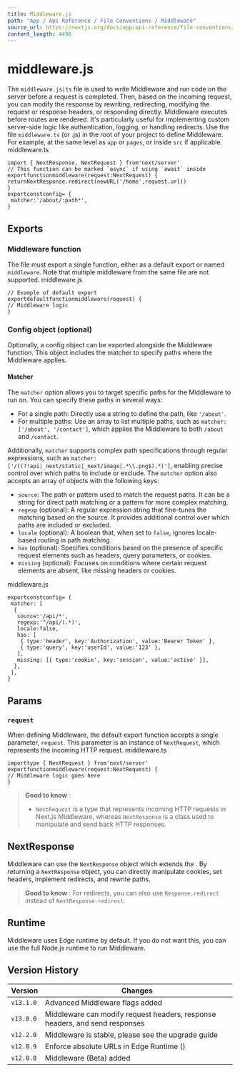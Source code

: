 ```yaml
---
title: Middleware.js
path: "App / Api Reference / File Conventions / Middleware"
source_url: https://nextjs.org/docs/app/api-reference/file-conventions/middleware
content_length: 4498
---
```


# middleware.js
The `middleware.js|ts` file is used to write Middleware and run code on the server before a request is completed. Then, based on the incoming request, you can modify the response by rewriting, redirecting, modifying the request or response headers, or responding directly.
Middleware executes before routes are rendered. It's particularly useful for implementing custom server-side logic like authentication, logging, or handling redirects.
Use the file `middleware.ts` (or .js) in the root of your project to define Middleware. For example, at the same level as `app` or `pages`, or inside `src` if applicable.
middleware.ts
```
import { NextResponse, NextRequest } from'next/server'
// This function can be marked `async` if using `await` inside
exportfunctionmiddleware(request:NextRequest) {
returnNextResponse.redirect(newURL('/home',request.url))
}
exportconstconfig= {
 matcher:'/about/:path*',
}
```

## Exports
### Middleware function
The file must export a single function, either as a default export or named `middleware`. Note that multiple middleware from the same file are not supported.
middleware.js
```
// Example of default export
exportdefaultfunctionmiddleware(request) {
// Middleware logic
}
```

### Config object (optional)
Optionally, a config object can be exported alongside the Middleware function. This object includes the matcher to specify paths where the Middleware applies.
#### Matcher
The `matcher` option allows you to target specific paths for the Middleware to run on. You can specify these paths in several ways:
  * For a single path: Directly use a string to define the path, like `'/about'`.
  * For multiple paths: Use an array to list multiple paths, such as `matcher: ['/about', '/contact']`, which applies the Middleware to both `/about` and `/contact`.


Additionally, `matcher` supports complex path specifications through regular expressions, such as `matcher: ['/((?!api|_next/static|_next/image|.*\\.png$).*)']`, enabling precise control over which paths to include or exclude.
The `matcher` option also accepts an array of objects with the following keys:
  * `source`: The path or pattern used to match the request paths. It can be a string for direct path matching or a pattern for more complex matching.
  * `regexp` (optional): A regular expression string that fine-tunes the matching based on the source. It provides additional control over which paths are included or excluded.
  * `locale` (optional): A boolean that, when set to `false`, ignores locale-based routing in path matching.
  * `has` (optional): Specifies conditions based on the presence of specific request elements such as headers, query parameters, or cookies.
  * `missing` (optional): Focuses on conditions where certain request elements are absent, like missing headers or cookies.


middleware.js
```
exportconstconfig= {
 matcher: [
  {
   source:'/api/*',
   regexp:'^/api/(.*)',
   locale:false,
   has: [
    { type:'header', key:'Authorization', value:'Bearer Token' },
    { type:'query', key:'userId', value:'123' },
   ],
   missing: [{ type:'cookie', key:'session', value:'active' }],
  },
 ],
}
```

## Params
### `request`
When defining Middleware, the default export function accepts a single parameter, `request`. This parameter is an instance of `NextRequest`, which represents the incoming HTTP request.
middleware.ts
```
importtype { NextRequest } from'next/server'
exportfunctionmiddleware(request:NextRequest) {
// Middleware logic goes here
}
```

> **Good to know** :
>   * `NextRequest` is a type that represents incoming HTTP requests in Next.js Middleware, whereas `NextResponse` is a class used to manipulate and send back HTTP responses.
> 

## NextResponse
Middleware can use the `NextResponse` object which extends the . By returning a `NextResponse` object, you can directly manipulate cookies, set headers, implement redirects, and rewrite paths.
> **Good to know** : For redirects, you can also use `Response.redirect` instead of `NextResponse.redirect`.
## Runtime
Middleware uses Edge runtime by default. If you do not want this, you can use the full Node.js runtime to run Middleware.
## Version History
Version| Changes  
---|---  
`v13.1.0`| Advanced Middleware flags added  
`v13.0.0`| Middleware can modify request headers, response headers, and send responses  
`v12.2.0`| Middleware is stable, please see the upgrade guide  
`v12.0.9`| Enforce absolute URLs in Edge Runtime ()  
`v12.0.0`| Middleware (Beta) added

